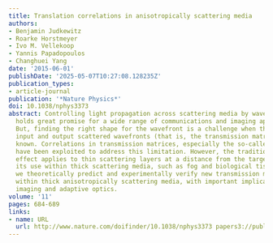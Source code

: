 ```yaml
---
title: Translation correlations in anisotropically scattering media
authors:
- Benjamin Judkewitz
- Roarke Horstmeyer
- Ivo M. Vellekoop
- Yannis Papadopoulos
- Changhuei Yang
date: '2015-06-01'
publishDate: '2025-05-07T10:27:08.128235Z'
publication_types:
- article-journal
publication: '*Nature Physics*'
doi: 10.1038/nphys3373
abstract: Controlling light propagation across scattering media by wavefront shaping
  holds great promise for a wide range of communications and imaging applications.
  But, finding the right shape for the wavefront is a challenge when the mapping between
  input and output scattered wavefronts (that is, the transmission matrix) is not
  known. Correlations in transmission matrices, especially the so-called memory effect,
  have been exploited to address this limitation. However, the traditional memory
  effect applies to thin scattering layers at a distance from the target, which precludes
  its use within thick scattering media, such as fog and biological tissue. Here,
  we theoretically predict and experimentally verify new transmission matrix correlations
  within thick anisotropically scattering media, with important implications for biomedical
  imaging and adaptive optics.
volume: '11'
pages: 684-689
links:
- name: URL
  url: http://www.nature.com/doifinder/10.1038/nphys3373 papers3://publication/doi/10.1038/nphys3373
---
```

